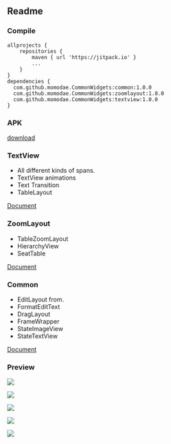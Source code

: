 ## Readme

### Compile
```
allprojects {
    repositories {
        maven { url 'https://jitpack.io' }
        ...
    }
}
dependencies {
  com.github.momodae.CommonWidgets:common:1.0.0
  com.github.momodae.CommonWidgets:zoomlayout:1.0.0
  com.github.momodae.CommonWidgets:textview:1.0.0
}
```

### APK

[download](https://github.com/momodae/LibraryResources/blob/master/CommonWidgets/file/app-debug.apk?raw=true)

### TextView
* All different kinds of spans.
* TextView animations
* Text Transition
* TableLayout

[Document](textview/readme.md)

### ZoomLayout
* TableZoomLayout
* HierarchyView
* SeatTable

[Document](zoomlayout/readme.md)

### Common
* EditLayout from.
* FormatEditText
* DragLayout
* FrameWrapper
* StateImageView
* StateTextView

[Document](common/readme.md)

### Preview

![](https://github.com/momodae/LibraryResources/blob/master/CommonWidgets/image/text_controller.gif?raw=true)

![](https://github.com/momodae/LibraryResources/blob/master/CommonWidgets/image/text_flying.gif?raw=true)

![](https://github.com/momodae/LibraryResources/blob/master/CommonWidgets/image/text_span_table.gif?raw=true)

![](https://github.com/momodae/LibraryResources/blob/master/CommonWidgets/image/zoom_hierarchy.gif?raw=true)

![](https://github.com/momodae/LibraryResources/blob/master/CommonWidgets/image/zoom_threater.gif?raw=true)





